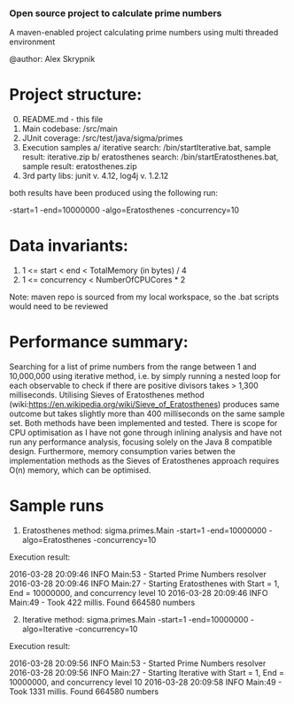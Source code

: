 ### Open source project to calculate prime numbers

A maven-enabled project calculating prime numbers using multi threaded environment

@author: Alex Skrypnik

# Project structure:

0. README.md - this file
1. Main codebase:      /src/main
2. JUnit coverage:     /src/test/java/sigma/primes  
3. Execution samples 
  a/ iterative search:     /bin/startIterative.bat, sample result: iterative.zip
  b/ eratosthenes search:  /bin/startEratosthenes.bat, sample result: eratosthenes.zip
4. 3rd party libs: junit v. 4.12, log4j v. 1.2.12

both results have been produced using the following run:

-start=1 -end=10000000 -algo=Eratosthenes -concurrency=10

# Data invariants:
1. 1 <= start < end < TotalMemory (in bytes) / 4
2. 1 <= concurrency < NumberOfCPUCores * 2

Note: maven repo is sourced from my local workspace, so the .bat scripts would need to be reviewed

# Performance summary:

Searching for a list of prime numbers from the range between 1 and 10,000,000 using iterative method, i.e. by simply running 
a nested loop for each observable to check if there are positive divisors takes > 1,300 milliseconds.
Utilising Sieves of Eratosthenes method (wiki:https://en.wikipedia.org/wiki/Sieve_of_Eratosthenes) produces same outcome 
but takes slightly more than 400 milliseconds on the same sample set.
Both methods have been implemented and tested.
There is scope for CPU optimisation as I have not gone through inlining analysis and have not run any performance analysis,
focusing solely on the Java 8 compatible design.
Furthermore, memory consumption varies betwen the implementation methods as the Sieves of Eratosthenes approach requires O(n) 
memory, which can be optimised.

# Sample runs

1. Eratosthenes method: sigma.primes.Main -start=1 -end=10000000 -algo=Eratosthenes -concurrency=10

Execution result: 

2016-03-28 20:09:46 INFO  Main:53 - Started Prime Numbers resolver
2016-03-28 20:09:46 INFO  Main:27 - Starting Eratosthenes with Start = 1, End = 10000000, and concurrency level 10
2016-03-28 20:09:46 INFO  Main:49 - Took 422 millis. Found 664580 numbers

2. Iterative method:    sigma.primes.Main -start=1 -end=10000000 -algo=Iterative -concurrency=10

Execution result:

2016-03-28 20:09:56 INFO  Main:53 - Started Prime Numbers resolver
2016-03-28 20:09:56 INFO  Main:27 - Starting Iterative with Start = 1, End = 10000000, and concurrency level 10
2016-03-28 20:09:58 INFO  Main:49 - Took 1331 millis. Found 664580 numbers
